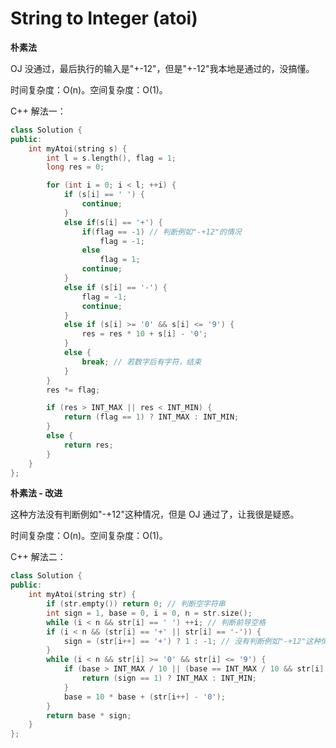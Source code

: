 # String to Integer (atoi)

**朴素法**

OJ 没通过，最后执行的输入是"+-12"，但是"+-12"我本地是通过的，没搞懂。

时间复杂度：O(n)。空间复杂度：O(1)。

C++ 解法一：

```c++
class Solution {
public:
	int myAtoi(string s) {
		int l = s.length(), flag = 1;
		long res = 0;

		for (int i = 0; i < l; ++i) {
			if (s[i] == ' ') {
				continue;
			}
			else if(s[i] == '+') {
				if(flag == -1) // 判断例如"-+12"的情况
					flag = -1;
				else
					flag = 1;
				continue;
			}
			else if (s[i] == '-') {
				flag = -1;
				continue;
			}
			else if (s[i] >= '0' && s[i] <= '9') {
				res = res * 10 + s[i] - '0';
			}
			else {
				break; // 若数字后有字符，结束
			}
		}
		res *= flag;

		if (res > INT_MAX || res < INT_MIN) {
			return (flag == 1) ? INT_MAX : INT_MIN;
		}
		else {
			return res;
		}
	}
};

```

**朴素法 - 改进**

这种方法没有判断例如"-+12"这种情况，但是 OJ 通过了，让我很是疑惑。

时间复杂度：O(n)。空间复杂度：O(1)。

C++ 解法二：

```c++
class Solution {
public:
    int myAtoi(string str) {
        if (str.empty()) return 0; // 判断空字符串
        int sign = 1, base = 0, i = 0, n = str.size();
        while (i < n && str[i] == ' ') ++i; // 判断前导空格
        if (i < n && (str[i] == '+' || str[i] == '-')) {
            sign = (str[i++] == '+') ? 1 : -1; // 没有判断例如"-+12"这种情况
        }
        while (i < n && str[i] >= '0' && str[i] <= '9') {
            if (base > INT_MAX / 10 || (base == INT_MAX / 10 && str[i] - '0' > 7)) {
                return (sign == 1) ? INT_MAX : INT_MIN;
            }
            base = 10 * base + (str[i++] - '0');
        }
        return base * sign;
    }
};
```

